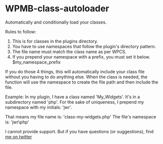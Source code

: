 # WPMB-class-autoloader

Automatically and conditionally load your classes.

Rules to follow:

1. This is for classes in the plugins directory.
2. You have to use namespaces that follow the plugin's directory pattern.
3. The file name must match the class name as per WPCS.
4. If you prepend your namespace with a prefix, you must set it below.
	$my_namespace_prefix

If you do those 4 things, this will automatically include your class file
without you having to do anything else. When the class is needed, the
function will use the namespace to create the file path and then include
the file.

Example:
In my plugin, I have a class named 'My_Widgets'.
It's in a subdirectory named 'php'.
For the sake of uniqueness, I prepend my namespace with my initials: 'jwr'.

That means my file name is: 'class-my-widgets.php'
The file's namespace is: 'jwr\php\'

    
I cannot provide support. But if you have questions (or suggestions), find [me on twitter](https://twitter.com/_JoshRobbs)

